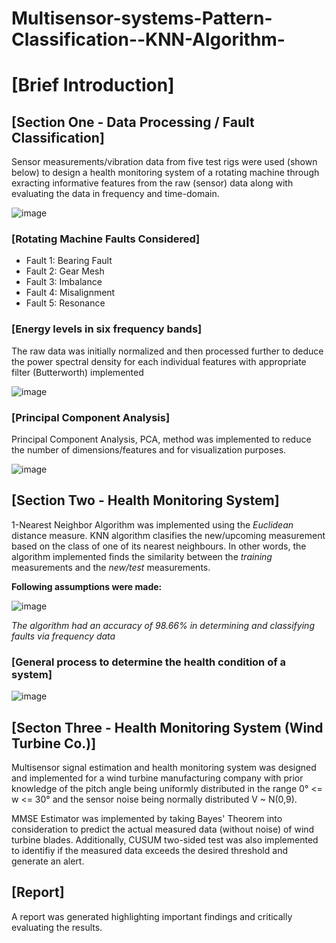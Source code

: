 # Multisensor-systems-Pattern-Classification--KNN-Algorithm-

# [Brief Introduction] 
## [Section One - Data Processing / Fault Classification]
Sensor measurements/vibration data from five test rigs were used (shown below) to design a health monitoring system of a rotating machine through exracting informative features from the raw (sensor) data along with evaluating the data in frequency and time-domain.

![image](https://user-images.githubusercontent.com/42310216/146125282-1d32796c-b806-4697-b06f-1ee69d04c6ac.png)

### [Rotating Machine Faults Considered]
- Fault 1: Bearing Fault
- Fault 2: Gear Mesh 
- Fault 3: Imbalance 
- Fault 4: Misalignment 
- Fault 5: Resonance 

### [Energy levels in six frequency bands]
The raw data was initially normalized and then processed further to deduce the power spectral density for each individual features with appropriate filter (Butterworth) implemented


![image](https://user-images.githubusercontent.com/42310216/146125941-c90a56c8-3583-4bc9-83ba-4b1b01fb07d7.png)

### [Principal Component Analysis]
Principal Component Analysis, PCA, method was implemented to reduce the number of dimensions/features and for visualization purposes. 


![image](https://user-images.githubusercontent.com/42310216/146126161-26d6affc-0b35-4ca5-ad91-546a25cae6a7.png)

## [Section Two - Health Monitoring System]
1-Nearest Neighbor Algorithm was implemented using the *Euclidean* distance measure. KNN algorithm clasifies the new/upcoming measurement based on the class of one of its nearest neighbours. In other words, the algorithm implemented finds the similarity between the *training* measurements and the *new/test* measurements. 

**Following assumptions were made:**


![image](https://user-images.githubusercontent.com/42310216/146126953-d1cd908d-c112-4574-a56b-e481acb1350d.png)

*The algorithm had an accuracy of 98.66% in determining and classifying faults via frequency data*

### [General process to determine the health condition of a system]
![image](https://user-images.githubusercontent.com/42310216/146127184-1e7b19b3-8c33-488f-aa09-707bc10b4787.png)

## [Secton Three - Health Monitoring System (Wind Turbine Co.)] 
Multisensor signal estimation and health monitoring system was designed and implemented for a wind turbine manufacturing company with prior knowledge of the pitch angle being uniformly distributed in the range 0° <= w <= 30° and the sensor noise being normally distributed V ~ N(0,9). 

MMSE Estimator was implemented by taking Bayes' Theorem into consideration to predict the actual measured data (without noise) of wind turbine blades. 
Additionally, CUSUM two-sided test was also implemented to identifiy if the measured data exceeds the desired threshold and generate an alert. 


## [Report]
A report was generated highlighting important findings and critically evaluating the results. 
